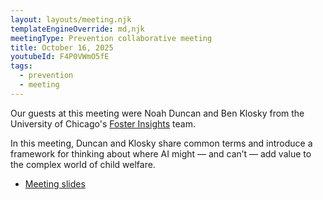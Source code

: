 ```yaml
---
layout: layouts/meeting.njk
templateEngineOverride: md,njk
meetingType: Prevention collaborative meeting
title: October 16, 2025
youtubeId: F4P0VWmO5fE
tags:
  - prevention
  - meeting
---
```

Our guests at this meeting were Noah Duncan and Ben Klosky from the University of Chicago's [Foster Insights](https://www.fosterinsights.org/) team.

In this meeting, Duncan and Klosky share common terms and introduce a framework for thinking about where AI might — and can’t — add value to the complex world of child welfare.

* [Meeting slides](https://drive.google.com/file/d/1CrPOeP9ji321kUpfWXrekwHyZxWilegK/view?usp=sharing)[](https://drive.google.com/file/d/1CrPOeP9ji321kUpfWXrekwHyZxWilegK/view?usp=sharing)